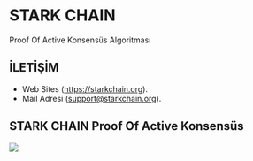 # STARK CHAIN

Proof Of Active Konsensüs Algoritması

## İLETİŞİM

- Web Sites (https://starkchain.org).
- Mail Adresi (support@starkchain.org).

## STARK CHAIN Proof Of Active Konsensüs 








<img src="https://github.com/starkchain/STARK/blob/master/stark.png">
